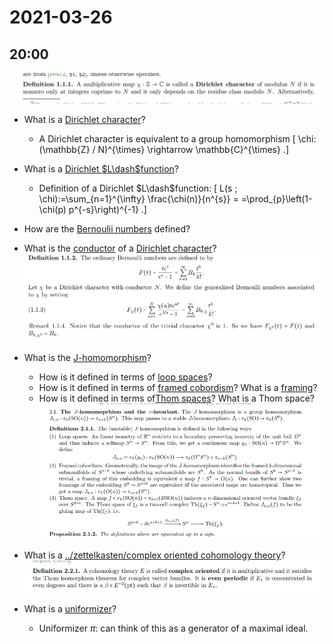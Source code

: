 # 2021-03-26

## 20:00

![image_2021-03-26-20-00-58](figures/image_2021-03-26-20-00-58.png)

- What is a [Dirichlet character](Dirichlet%20character)?
	- A Dirichlet character is equivalent to a group homomorphism
\[
\chi:(\mathbb{Z} / N)^{\times} \rightarrow \mathbb{C}^{\times}
.\]

- What is a [Dirichlet $L\dash$function](Dirichlet%20L%20function)?
  - Definition of a Dirichlet $L\dash$function:
  \[
  L(s ; \chi):=\sum_{n=1}^{\infty} \frac{\chi(n)}{n^{s}}
  =
  =\prod_{p}\left(1-\chi(p) p^{-s}\right)^{-1}
  .\]

- How are the [Bernoulii numbers](Bernoulii%20number) defined?

- What is the [conductor](conductor) of a [Dirichlet character](Dirichlet%20character)?
	![image_2021-03-26-20-03-27](figures/image_2021-03-26-20-03-27.png)

- What is the [J-homomorphism](../zettelkasten/J-homomorphism.md)?
	- How is it defined in terms of [loop spaces](loop%20space)?
	- How is it defined in terms of [framed cobordism](framed%20cobordism)?
	  What is a [framing](../zettelkasten/framed.md)?
	- How is it defined in terms of[Thom spaces](Thom%20space)?
	  	What is a Thom space?
		![The J homomorphism](figures/image_2021-03-26-20-04-44.png)	

- What is a [../zettelkasten/complex oriented cohomology theory](../zettelkasten/complex%20oriented%20cohomology%20theory.md)?
	![image_2021-03-26-20-06-00](figures/image_2021-03-26-20-06-00.png)

- What is a [uniformizer](uniformizer)?
  - Uniformizer $\pi$: can think of this as a generator of a maximal ideal.
